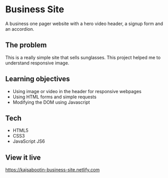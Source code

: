 # Business Site

A business one pager website with a hero video header, a signup form and an accordion.

## The problem

This is a really simple site that sells sunglasses. This project helped me to understand responsive image. 

## Learning objectives

- Using image or video in the header for responsive webpages
- Using HTML forms and simple requests
- Modifying the DOM using Javascript

## Tech

- HTML5
- CSS3
- JavaScript JS6

## View it live

https://kajsabootin-business-site.netlify.com
